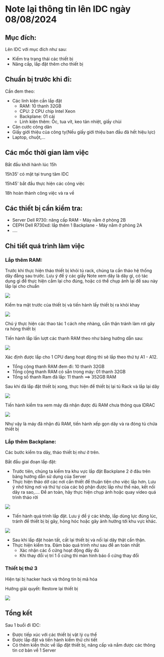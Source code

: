# Note lại thông tin lên IDC ngày 08/08/2024

## Mục đích:
Lên IDC với mục đích như sau:
- Kiểm tra trạng thái các thiết bị
- Nâng cấp, lắp đặt thêm cho thiết bị

## Chuẩn bị trước khi đi:
Cần đem theo:
- Các linh kiện cần lắp đặt
  - RAM: 10 thanh 32GB
  - CPU: 2 CPU chip Intel Xeon
  - Backplane: 01 cái
  - Linh kiện thêm: Ốc, tua vít, keo tản nhiệt, giấy chùi
- Căn cước công dân
- Giấy giới thiệu của công ty(Nếu giấy giới thiệu ban đầu đã hết hiệu lực)
- Laptop, chuột,...

## Các mốc thời gian làm việc
Bắt đầu khởi hành lúc 15h

15h35' có mặt tại trung tâm IDC

15h45' bắt đầu thực hiện các công việc

18h hoàn thành công việc và ra về

## Các thiết bị cần kiểm tra:
- Server Dell R730: nâng cấp RAM - Máy nằm ở phòng 2B
- CEPH Dell R730xd: lắp thêm 1 Backplane - Máy nằm ở phòng 2A
- .... 

## Chi tiết quá trình làm việc
### Lắp thêm RAM:
Trước khi thực hiện tháo thiết bị khỏi tủ rack, chúng ta cần tháo hệ thống dây đằng sau trước. Lưu ý để ý các giấy Note xem dây là dây gì, có tác dụng gì để thực hiện cắm lại cho đúng, hoặc có thể chụp ảnh lại để sau này lắp lại cho chuẩn

![](/Anh/IDC05.jpg)

Kiểm tra mặt trước của thiết bị và tiến hành lấy thiết bị ra khỏi khay

![](/Anh/IDC07.jpg)

Chú ý thực hiện các thao tác 1 cách nhẹ nhàng, cẩn thận tránh làm rơi gây ra hỏng thiết bị

Tiến hành lắp lần lượt các thanh RAM theo như bảng hướng dẫn sau:

![](/Anh/IDC08.jpg)

Xác định được lắp cho 1 CPU đang hoạt động thì sẽ lắp theo thứ tự A1 - A12. 
- Tổng cộng thanh RAM đem đi: 10 thanh 32GB
- Tổng cộng thanh RAM có sẵn trong máy: 01 thanh 32GB
- Tổng số thanh Ram đã lắp: 11 thanh ==> 352GB RAM

Sau khi đã lắp đặt thiết bị xong, thực hiện để thiết bị lại tủ Rack và lắp lại dây

![](/Anh/IDC04.jpg)

Tiến hành kiểm tra xem máy đã nhận được đủ RAM chưa thông qua IDRAC

![](/Anh/IDC01.jpg)

Như vậy là máy đã nhận đủ RAM, tiến hành xếp gọn dây và ra đóng tủ chứa thiết bị

### Lắp thêm Backplane:
Các bước kiểm tra dây, tháo thiết bị như ở trên.

Bắt đầu giai đoạn lắp đặt:
- Trước tiên, chúng ta kiểm tra khu vực lắp đặt Backplane 2 ở đâu trên bảng hướng dẫn sử dụng của Server
- Thực hiện tháo dỡ các nơi cần thiết để thuận tiện cho việc lắp hơn. Lưu ý nhớ từng nơi và thứ tự của các bộ phận được lắp như thế nào, kết nối dây ra sao,.... Để an toàn, hãy thực hiện chụp ảnh hoặc quay video quá trình tháo rời

![](/Anh/IDC03.jpg)

- Tiến hành quá trình lắp đặt. Lưu ý để ý các khớp, lắp dùng lực đúng lúc, tránh để thiết bị bị gãy, hỏng hóc hoặc gây ảnh hưởng tới khu vực khác.

![](/Anh/IDC02.jpg)

- Sau khi lắp đặt hoàn tất, cất lại thiết bị và nối lại dây thật cẩn thận.
- Thực hiện kiểm tra. Đảm bảo quá trình như sau để an toàn nhất
  - Xác nhận các ổ cứng hoạt động đầy đủ
  - Khi thay đổi vị trí 1 ổ cứng thì màn hình báo ổ cứng thay đổi

### Thiết bị thứ 3
Hiện tại bị hacker hack và thông tin bị mã hóa

Hướng giải quyết: Restore lại thiết bị

![](/Anh/IDC06.jpg)

## Tổng kết
Sau 1 buổi đi IDC:
- Được tiếp xúc với các thiết bị vật lý cụ thể
- Được lắp đặt và tiến hành kiểm thử chi tiết
- Có thêm kiến thức về lắp đặt thiết bị, nâng cấp và nắm được các thông tin cơ bản về 1 Server
